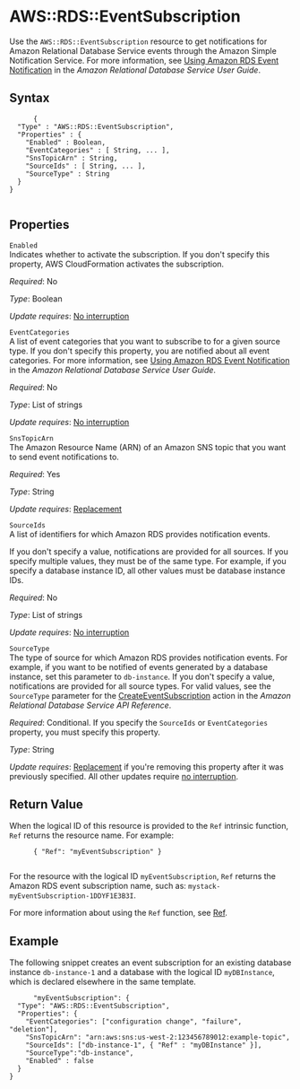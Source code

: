 AWS::RDS::EventSubscription
===========================

Use the `AWS::RDS::EventSubscription` resource to get notifications for Amazon Relational Database Service events through the Amazon Simple Notification Service. For more information, see [Using Amazon RDS Event Notification](http://docs.aws.amazon.com/AmazonRDS/latest/UserGuide/USER_Events.html) in the *Amazon Relational Database Service User Guide*.

Syntax
------

``` {.programlisting}
      {
  "Type" : "AWS::RDS::EventSubscription",
  "Properties" : {
    "Enabled" : Boolean,
    "EventCategories" : [ String, ... ],
    "SnsTopicArn" : String,
    "SourceIds" : [ String, ... ],
    "SourceType" : String
  }
}
    
```

Properties
----------

 `Enabled`   
Indicates whether to activate the subscription. If you don't specify this property, AWS CloudFormation activates the subscription.

*Required*: No

*Type*: Boolean

*Update requires*: [No interruption](using-cfn-updating-stacks-update-behaviors.html#update-no-interrupt)

 `EventCategories`   
A list of event categories that you want to subscribe to for a given source type. If you don't specify this property, you are notified about all event categories. For more information, see [Using Amazon RDS Event Notification](http://docs.aws.amazon.com/AmazonRDS/latest/UserGuide/USER_Events.html) in the *Amazon Relational Database Service User Guide*.

*Required*: No

*Type*: List of strings

*Update requires*: [No interruption](using-cfn-updating-stacks-update-behaviors.html#update-no-interrupt)

 `SnsTopicArn`   
The Amazon Resource Name (ARN) of an Amazon SNS topic that you want to send event notifications to.

*Required*: Yes

*Type*: String

*Update requires*: [Replacement](using-cfn-updating-stacks-update-behaviors.html#update-replacement)

 `SourceIds`   
A list of identifiers for which Amazon RDS provides notification events.

If you don't specify a value, notifications are provided for all sources. If you specify multiple values, they must be of the same type. For example, if you specify a database instance ID, all other values must be database instance IDs.

*Required*: No

*Type*: List of strings

*Update requires*: [No interruption](using-cfn-updating-stacks-update-behaviors.html#update-no-interrupt)

 `SourceType`   
The type of source for which Amazon RDS provides notification events. For example, if you want to be notified of events generated by a database instance, set this parameter to `db-instance`. If you don't specify a value, notifications are provided for all source types. For valid values, see the `SourceType` parameter for the [CreateEventSubscription](http://docs.aws.amazon.com/AmazonRDS/latest/APIReference/API_CreateEventSubscription.html) action in the *Amazon Relational Database Service API Reference*.

*Required*: Conditional. If you specify the `SourceIds` or `EventCategories` property, you must specify this property.

*Type*: String

*Update requires*: [Replacement](using-cfn-updating-stacks-update-behaviors.html#update-replacement) if you're removing this property after it was previously specified. All other updates require [no interruption](using-cfn-updating-stacks-update-behaviors.html#update-no-interrupt).

Return Value
------------

When the logical ID of this resource is provided to the `Ref` intrinsic function, `Ref` returns the resource name. For example:

``` {.programlisting}
      { "Ref": "myEventSubscription" }
    
```

For the resource with the logical ID `myEventSubscription`, `Ref` returns the Amazon RDS event subscription name, such as: `mystack-myEventSubscription-1DDYF1E3B3I`.

For more information about using the `Ref` function, see [Ref](intrinsic-function-reference-ref.html "Ref").

Example
-------

The following snippet creates an event subscription for an existing database instance `db-instance-1` and a database with the logical ID `myDBInstance`, which is declared elsewhere in the same template.

``` {.programlisting}
      "myEventSubscription": {
  "Type": "AWS::RDS::EventSubscription",
  "Properties": {
    "EventCategories": ["configuration change", "failure", "deletion"],
    "SnsTopicArn": "arn:aws:sns:us-west-2:123456789012:example-topic",
    "SourceIds": ["db-instance-1", { "Ref" : "myDBInstance" }],
    "SourceType":"db-instance",
    "Enabled" : false
  }
}
    
```
